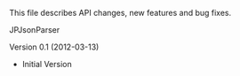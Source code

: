 This file describes API changes, new features and bug fixes.

JPJsonParser

Version 0.1 (2012-03-13)

* Initial Version